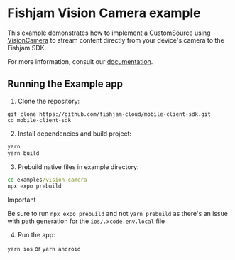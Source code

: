 # Fishjam Vision Camera example

This example demonstrates how to implement a CustomSource using [VisionCamera](https://github.com/mrousavy/react-native-vision-camera) to stream content directly from your device's camera to the Fishjam SDK.

For more information, consult our [documentation](https://docs.fishjam.io/react-native/custom-video-sources/vision-camera).

## Running the Example app

1. Clone the repository:

```
git clone https://github.com/fishjam-cloud/mobile-client-sdk.git
cd mobile-client-sdk
```

2. Install dependencies and build project:

```cmd
yarn
yarn build
```

3. Prebuild native files in example directory:

```cmd
cd examples/vision-camera
npx expo prebuild
```

> [!IMPORTANT]
> Be sure to run `npx expo prebuild` and not `yarn prebuild` as there's an issue with path generation for the `ios/.xcode.env.local` file

4. Run the app:

`yarn ios`
or
`yarn android`
